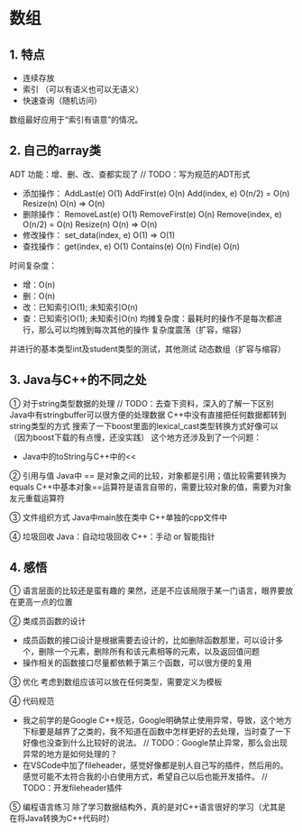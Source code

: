 <!--
 * @Author: five-5
 * @Description: 关于数组的笔记
 * @Date: 2019-03-24
 * @LastEditTime: 2019-03-24
 -->

# 数组

## 1. 特点
- 连续存放
- 索引 （可以有语义也可以无语义）
- 快速查询（随机访问）

数组最好应用于“索引有语意”的情况。

## 2. 自己的array类
 ADT
 功能：增、删、改、查都实现了   // TODO：写为规范的ADT形式
- 添加操作：
    AddLast(e)      O(1)
    AddFirst(e)     O(n)
    Add(index, e)   O(n/2) = O(n)
    Resize(n)       O(n)
    => O(n)
- 删除操作：
    RemoveLast(e)       O(1)
    RemoveFirst(e)      O(n)
    Remove(index, e)    O(n/2) = O(n)
    Resize(n)           O(n)
    => O(n)
- 修改操作：
    set_data(index, e)  O(1)
    => O(1)
- 查找操作：
    get(index, e)   O(1)
    Contains(e)     O(n)
    Find(e)         O(n)

时间复杂度：
- 增：O(n)
- 删：O(n)
- 改：已知索引O(1); 未知索引O(n)
- 查：已知索引O(1); 未知索引O(n)
均摊复杂度：最耗时的操作不是每次都进行，那么可以均摊到每次其他的操作
复杂度震荡（扩容，缩容）

 并进行的基本类型int及student类型的测试，其他测试
 动态数组（扩容与缩容）
 
## 3. Java与C++的不同之处
① 对于string类型数据的处理     // TODO：去查下资料，深入的了解一下区别
 Java中有stringbuffer可以很方便的处理数据
 C++中没有直接把任何数据都转到string类型的方式
搜索了一下boost里面的lexical_cast类型转换方式好像可以（因为boost下载的有点慢，还没实践）
这个地方还涉及到了一个问题：
 - Java中的toString与C++中的<<

② 引用与值
 Java中 == 是对象之间的比较，对象都是引用；值比较需要转换为equals
 C++中基本对象==运算符是语言自带的，需要比较对象的值，需要为对象友元重载运算符

③ 文件组织方式
 Java中main放在类中
 C++单独的cpp文件中

④ 垃圾回收
 Java：自动垃圾回收
 C++：手动 or 智能指针

## 4. 感悟
① 语言层面的比较还是蛮有趣的
 果然，还是不应该局限于某一门语言，眼界要放在更高一点的位置

② 类成员函数的设计
 - 成员函数的接口设计是根据需要去设计的，比如删除函数那里，可以设计多个，删除一个元素，删除所有和该元素相等的元素，以及返回值问题
 - 操作相关的函数接口尽量都依赖于第三个函数，可以很方便的复用

③ 优化
 考虑到数组应该可以放在任何类型，需要定义为模板

④ 代码规范
 - 我之前学的是Google C++规范，Google明确禁止使用异常，导致，这个地方下标要是越界了之类的，我不知道在函数中怎样更好的去处理，当时查了一下好像也没查到什么比较好的说法。   // TODO：Google禁止异常，那么会出现异常的地方是如何处理的？
 - 在VSCode中加了fileheader，感觉好像都是别人自己写的插件，然后用的。感觉可能不太符合我的小白使用方式，希望自己以后也能开发插件。         // TODO：开发fileheader插件

⑤ 编程语言练习
 除了学习数据结构外，真的是对C++语言很好的学习（尤其是在将Java转换为C++代码时）